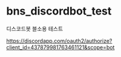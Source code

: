 # bns_discordbot_test
디스코드봇 블소용 테스트

https://discordapp.com/oauth2/authorize?client_id=437879981763461121&scope=bot
